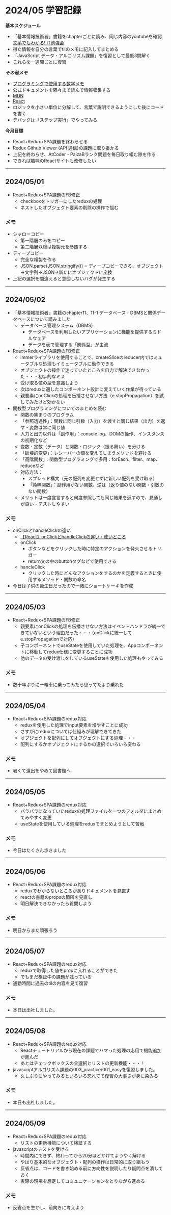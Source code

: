 # 2024/05 学習記録

**基本スケジュール**
*  「基本情報技術者」書籍をchapterごとに読み、同じ内容のyoutubeを確認[文系でもわかる! IT勉強会](https://www.youtube.com/playlist?list=PLCHgb5A4oO6nTjEtd6svleCbdG0vfWpvF)
*   得た情報を自分の言葉でtilのメモに記入してまとめる
*   「JavaScript データ・アルゴリズム課題」を復習として最低3問解く
*   これらを一週間ごとに復習

***その他メモ***
*  [プログラミングで使用する数学メモ](https://www.notion.so/e648a121692d4ff99356b4c57737e221?pvs=4)
*  公式ドキュメントを隅々まで読んで情報収集する
  *  [MDN](https://developer.mozilla.org/ja/docs/Web/JavaScript/Guide)
  *  [React](https://ja.react.dev/reference/react)
*  ロジックを小さい単位に分解して、言葉で説明できるようにした後にコードを書く
*  デバッグは「ステップ実行」でやってみる


**今月目標**

* React+Redux+SPA課題を終わらせる
* Redux Github Viewer (API 通信)の課題に取り掛かる
* 上記を終わらせ、AtCoder・PaizaBランク問題を毎日取り組む隙を作る
* できれば趣味のReactサイトも改修したい

***

## 2024/05/01
- React+Redux+SPA課題のFB修正
     - checkboxをトリガーにしたreduxの処理
     - ネストしたオブジェクト要素の削除の操作で悩む

### メモ
- シャローコピー
     - 第一階層のみをコピー
     - 第二階層以降は複製元を参照する
- ディープコピー
     - 完全な複製を作る
     - JSON.parse(JSON.stringify()) = ディープコピーできる、オブジェクト→文字列→JSON→新たにオブジェクトに変換
- 上記の選択を間違えると意図しないバグが発生する

***

## 2024/05/02
- 「基本情報技術者」書籍のchapter11、11-1 データベース・DBMSと関係データベースについて読みました
     - データベース管理システム（DBMS）
         - データベースを利用したいアプリケーションに機能を提供するミドルウェア
         - データを表で管理する「関係型」が主流
- React+Redux+SPA課題のFB修正
     - immerライブラリを使用することで、createSliceのreducer内ではミュータブルな処理もイミュータブルに動作できる
     - オブジェクトの操作で迷っていたところを自力で解決できなかった・・・初歩的なミス
     - 受け取る値の型を意識しよう
     - 次はreduxに適したコンポーネント設計に変えていく作業が待っている
     - 親要素にonClickの処理を伝播させない方法（e.stopPropagation）を試してみたけど効かない
- 関数型プログラミングについてのまとめを読む
     - 関数の集まりのプログラム
     - 「参照透過性」：関数に同じ引数（入力）を渡すと同じ結果（出力）を返す・変数は常に同じ値
     - 入力と出力以外は「副作用」：console.log、DOMの操作、インスタンスの初期化など
     - 変数・定数（データ）と関数・ロジック（振る舞い）を分ける
     - 「破壊的変更」：レシーバーの値を変えてしまうメソッドを避ける
     - 「高階関数」：関数型プログラミングで多用：forEach、filter、map、reduceなど
     - 対応方法：
         - スプレッド構文（元の配列を変更せずに新しい配列を受け取る）
         - 「純粋関数」：副作用がない関数、逆は（返り値のない関数・引数のない関数）
     - メリットは一度宣言すると何度参照しても同じ結果を返すので、見通しが良い・テストしやすい

### メモ
- onClickとhancleClickの違い
     - [【React】onClickとhandleClickの違い・使いどころ](https://qiita.com/ym0628/items/87e8cc8225d0f2fe8fa6)
     - onClick
         - ボタンなどをクリックした時に特定のアクションを発火させるトリガー
         - return文の中のbuttonタグなどで使用できる
     - hancleClick
         - クリックした時にどんなアクションをするのかを定義するときに使用するメソッド・関数の命名
- 今日は子供の誕生日だったので一緒にショートケーキを作成

***

## 2024/05/03
- React+Redux+SPA課題のFB修正
     - 親要素にonClickの処理を伝播させない方法はイベントハンドラが統一できていないという理由だった・・・（onClickに統一してe.stopPropagationで対応）
     - 子コンポーネントでuseStateを使用していた処理を、Appコンポーネントに移動してredux仕様に変更することに成功
     - 他のデータの受け渡しをしているuseStateを使用した処理もやってみる

### メモ
- 数十年ぶりに一輪車に乗ってみたら思ってたより乗れた

***

## 2024/05/04
- React+Redux+SPA課題のredux対応
     - reduxを使用した処理でinput要素を増やすことに成功
     - さすがにreduxについては仕組みが理解できてきた
     - オブジェクトを配列にしてオブジェクトにする処理・・・
     - 配列にするかオブジェクトにするかの選択でいろいろ変わる

### メモ
- 暑くて遠出をやめて図書館へ

***

## 2024/05/05
- React+Redux+SPA課題のredux対応
     - バラバラになっていたreduxの処理ファイルを一つのフォルダにまとめてみやすく変更
     - useStateを使用している処理をreduxでまとめようとして苦戦

### メモ
- 今日はたくさん歩きました

***

## 2024/05/06
- React+Redux+SPA課題のredux対応
     - reduxでわからないところがありドキュメントを見直す
     - reactの書籍のpropsの箇所を見直し
     - 明日解決できなかったら質問しよう

### メモ
- 明日からまた頑張ろう

***

## 2024/05/07
- React+Redux+SPA課題のredux対応
     - reduxで取得した値をpropに入れることができた
     - でもまだ検証中の課題が残っている
- 通勤時間に過去のtilの内容を見て復習

### メモ
- 本日は出社しました。

***

## 2024/05/08
- React+Redux+SPA課題のredux対応
     - Reactチュートリアルから現在の課題でハマった処理の応用で機能追加が進んだ
     - あとはチェックボックスの全選択とリストの更新機能・・・！
- javascriptアルゴリズム課題の003_practice/001_easyを復習しました。
     - 久しぶりにやってみるといろいろ忘れてて復習の大事さが身に染みる

### メモ
- 本日も出社しました。

***

## 2024/05/09
- React+Redux+SPA課題のredux対応
     - リストの更新機能について検証する
- javascriptのテストを受ける
     - 時間内にできず、終わってから20分ほどかけてようやく解ける
     - やはり基本的なオブジェクト・配列の操作は日常的に取り組もう
     - 反省点は、コードを書き始める前に方向性を説明したり疑問点を潰しておく
     - 実際の現場を想定してコミュニケーションをとりながら進める

### メモ
- 反省点を生かし、前向きに考えよう
